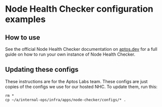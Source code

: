 # Node Health Checker configuration examples

## How to use
See the official Node Health Checker documentation on [aptos.dev](https://aptos.dev/nodes/measure/node-health-checker) for a full guide on how to run your own instance of Node Health Checker. 

## Updating these configs
These instructions are for the Aptos Labs team. These configs are just copies of the configs we use for our hosted NHC. To update them, run this:
```
rm *
cp ~/a/internal-ops/infra/apps/node-checker/configs/* .
```
